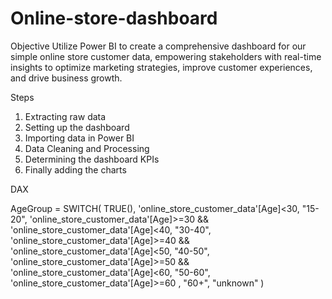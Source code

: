 # Online-store-dashboard

Objective
Utilize Power BI to create a comprehensive dashboard for our simple online store customer data, empowering stakeholders with real-time insights to optimize marketing strategies, improve customer experiences, and drive business growth.

Steps
1. Extracting raw data
2. Setting up the dashboard
3. Importing data in Power BI
4. Data Cleaning and Processing
5. Determining the dashboard KPIs
6. Finally adding the charts

DAX

AgeGroup = SWITCH(
     TRUE(),
     'online_store_customer_data'[Age]<30, "15-20",
     'online_store_customer_data'[Age]>=30 && 'online_store_customer_data'[Age]<40, "30-40",
     'online_store_customer_data'[Age]>=40 && 'online_store_customer_data'[Age]<50, "40-50",
     'online_store_customer_data'[Age]>=50 && 'online_store_customer_data'[Age]<60, "50-60",
     'online_store_customer_data'[Age]>=60 , "60+",
     "unknown"
)
